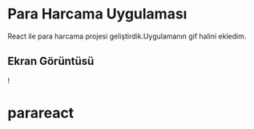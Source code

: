 # 
<h1>Para Harcama Uygulaması </h1>

React ile para harcama projesi geliştirdik.Uygulamanın gif halini ekledim.



<h2>Ekran Görüntüsü</h2>


! [](Screenpara.gif)


# parareact
